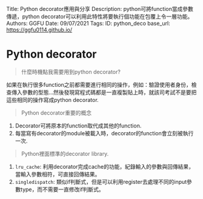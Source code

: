 Title: Python decorator應用與分享
Description: python可將function當成參數傳遞，python decorator可以利用此特性將要執行個功能在包覆上令一層功能。
Authors: GGFU
Date: 09/07/2021
Tags: 
ID: python_deco
base_url: https://ggfu0114.github.io/

# Python decorator

> 什麼時機點我需要用到python decorator?

如果在執行很多function之前都需要進行相同的操作，例如：驗證使用者身份，檢查傳入參數的型態...然後發現寫程式碼都是一直複製貼上時，就該司考試不是要把這些相同的操作寫成python decorator.


> Python decorator重要的概念
1. Decorator可將原本的function取代成其他的function.
2. 每當寫有decorator的module被載入時，decorator的function會立刻被執行一次.

> Python裡面標準的decorator library.
1. `lru_cache`: 利用decorator完成cache的功能，紀錄輸入的參數與回傳結果，當輸入參數相符，可直接回傳結果。
2. `singledispatch`: 類似if判斷式，但是可以利用register去處理不同的input參數type，而不需要一直修改if判斷式。

